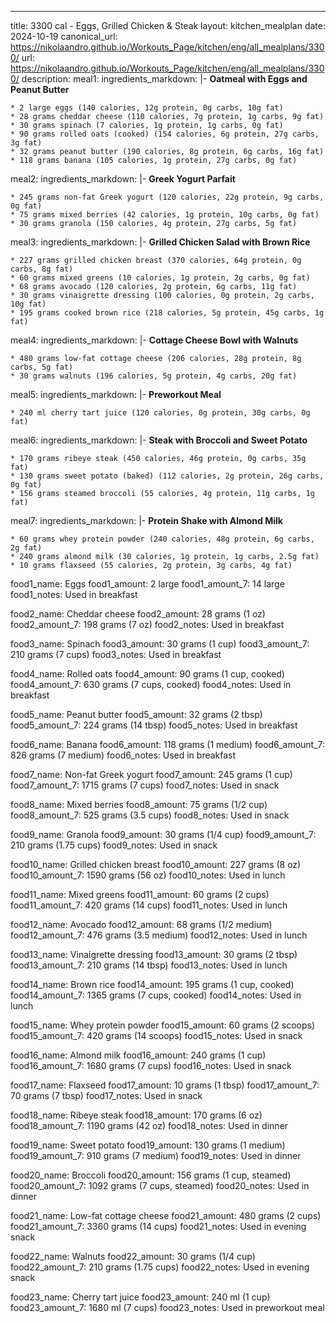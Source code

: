 ---
title: 3300 cal - Eggs, Grilled Chicken & Steak 
layout: kitchen_mealplan
date: 2024-10-19
canonical_url: https://nikolaandro.github.io/Workouts_Page/kitchen/eng/all_mealplans/3300/
url: https://nikolaandro.github.io/Workouts_Page/kitchen/eng/all_mealplans/3300/
description: 
meal1:
  ingredients_markdown: |-
    **Oatmeal with Eggs and Peanut Butter**

    * 2 large eggs (140 calories, 12g protein, 0g carbs, 10g fat)
    * 28 grams cheddar cheese (110 calories, 7g protein, 1g carbs, 9g fat)
    * 30 grams spinach (7 calories, 1g protein, 1g carbs, 0g fat)
    * 90 grams rolled oats (cooked) (154 calories, 6g protein, 27g carbs, 3g fat)
    * 32 grams peanut butter (190 calories, 8g protein, 6g carbs, 16g fat)
    * 118 grams banana (105 calories, 1g protein, 27g carbs, 0g fat)

meal2: 
  ingredients_markdown: |-
    **Greek Yogurt Parfait**

    * 245 grams non-fat Greek yogurt (120 calories, 22g protein, 9g carbs, 0g fat)
    * 75 grams mixed berries (42 calories, 1g protein, 10g carbs, 0g fat)
    * 30 grams granola (150 calories, 4g protein, 27g carbs, 5g fat)

meal3:
  ingredients_markdown: |-
    **Grilled Chicken Salad with Brown Rice**

    * 227 grams grilled chicken breast (370 calories, 64g protein, 0g carbs, 8g fat)
    * 60 grams mixed greens (10 calories, 1g protein, 2g carbs, 0g fat)
    * 68 grams avocado (120 calories, 2g protein, 6g carbs, 11g fat)
    * 30 grams vinaigrette dressing (100 calories, 0g protein, 2g carbs, 10g fat)
    * 195 grams cooked brown rice (218 calories, 5g protein, 45g carbs, 1g fat)

meal4: 
  ingredients_markdown: |-
    **Cottage Cheese Bowl with Walnuts**

    * 480 grams low-fat cottage cheese (206 calories, 28g protein, 8g carbs, 5g fat)
    * 30 grams walnuts (196 calories, 5g protein, 4g carbs, 20g fat)

meal5: 
  ingredients_markdown: |-
    **Preworkout Meal**

    * 240 ml cherry tart juice (120 calories, 0g protein, 30g carbs, 0g fat)

meal6: 
  ingredients_markdown: |-
    **Steak with Broccoli and Sweet Potato**

    * 170 grams ribeye steak (450 calories, 46g protein, 0g carbs, 35g fat)
    * 130 grams sweet potato (baked) (112 calories, 2g protein, 26g carbs, 0g fat)
    * 156 grams steamed broccoli (55 calories, 4g protein, 11g carbs, 1g fat)

meal7: 
  ingredients_markdown: |-
    **Protein Shake with Almond Milk**

    * 60 grams whey protein powder (240 calories, 48g protein, 6g carbs, 2g fat)
    * 240 grams almond milk (30 calories, 1g protein, 1g carbs, 2.5g fat)
    * 10 grams flaxseed (55 calories, 2g protein, 3g carbs, 4g fat)

food1_name: Eggs
food1_amount: 2 large
food1_amount_7: 14 large
food1_notes: Used in breakfast

food2_name: Cheddar cheese
food2_amount: 28 grams (1 oz)
food2_amount_7: 198 grams (7 oz)
food2_notes: Used in breakfast

food3_name: Spinach
food3_amount: 30 grams (1 cup)
food3_amount_7: 210 grams (7 cups)
food3_notes: Used in breakfast

food4_name: Rolled oats
food4_amount: 90 grams (1 cup, cooked)
food4_amount_7: 630 grams (7 cups, cooked)
food4_notes: Used in breakfast

food5_name: Peanut butter
food5_amount: 32 grams (2 tbsp)
food5_amount_7: 224 grams (14 tbsp)
food5_notes: Used in breakfast

food6_name: Banana
food6_amount: 118 grams (1 medium)
food6_amount_7: 826 grams (7 medium)
food6_notes: Used in breakfast

food7_name: Non-fat Greek yogurt
food7_amount: 245 grams (1 cup)
food7_amount_7: 1715 grams (7 cups)
food7_notes: Used in snack

food8_name: Mixed berries
food8_amount: 75 grams (1/2 cup)
food8_amount_7: 525 grams (3.5 cups)
food8_notes: Used in snack

food9_name: Granola
food9_amount: 30 grams (1/4 cup)
food9_amount_7: 210 grams (1.75 cups)
food9_notes: Used in snack

food10_name: Grilled chicken breast
food10_amount: 227 grams (8 oz)
food10_amount_7: 1590 grams (56 oz)
food10_notes: Used in lunch

food11_name: Mixed greens
food11_amount: 60 grams (2 cups)
food11_amount_7: 420 grams (14 cups)
food11_notes: Used in lunch

food12_name: Avocado
food12_amount: 68 grams (1/2 medium)
food12_amount_7: 476 grams (3.5 medium)
food12_notes: Used in lunch

food13_name: Vinaigrette dressing
food13_amount: 30 grams (2 tbsp)
food13_amount_7: 210 grams (14 tbsp)
food13_notes: Used in lunch

food14_name: Brown rice
food14_amount: 195 grams (1 cup, cooked)
food14_amount_7: 1365 grams (7 cups, cooked)
food14_notes: Used in lunch

food15_name: Whey protein powder
food15_amount: 60 grams (2 scoops)
food15_amount_7: 420 grams (14 scoops)
food15_notes: Used in snack

food16_name: Almond milk
food16_amount: 240 grams (1 cup)
food16_amount_7: 1680 grams (7 cups)
food16_notes: Used in snack

food17_name: Flaxseed
food17_amount: 10 grams (1 tbsp)
food17_amount_7: 70 grams (7 tbsp)
food17_notes: Used in snack

food18_name: Ribeye steak
food18_amount: 170 grams (6 oz)
food18_amount_7: 1190 grams (42 oz)
food18_notes: Used in dinner

food19_name: Sweet potato
food19_amount: 130 grams (1 medium)
food19_amount_7: 910 grams (7 medium)
food19_notes: Used in dinner

food20_name: Broccoli
food20_amount: 156 grams (1 cup, steamed)
food20_amount_7: 1092 grams (7 cups, steamed)
food20_notes: Used in dinner

food21_name: Low-fat cottage cheese
food21_amount: 480 grams (2 cups)
food21_amount_7: 3360 grams (14 cups)
food21_notes: Used in evening snack

food22_name: Walnuts
food22_amount: 30 grams (1/4 cup)
food22_amount_7: 210 grams (1.75 cups)
food22_notes: Used in evening snack

food23_name: Cherry tart juice
food23_amount: 240 ml (1 cup)
food23_amount_7: 1680 ml (7 cups)
food23_notes: Used in preworkout meal
